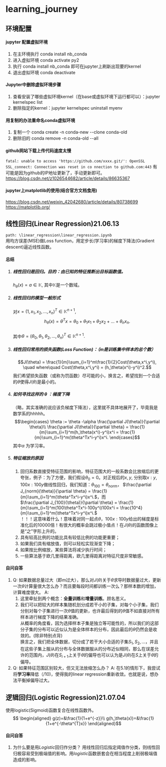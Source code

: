 # learning_journey

## 环境配置
#### jupyter 配置虚拟环境
1. 在主环境执行 conda install nb_conda  
2. 进入虚拟环境 conda activate py2  
3. 执行 conda install nb_conda  即可在jupyter上刷新出现要的kernel  
4. 退出虚拟环境 conda deactivate

#### Jupyter中删除虚拟环境步骤
1. 查看安装了哪些虚拟环境kernel（在base或虚拟环境下运行都可以）：jupyter kernelspec list
2. 删除指定的kernel：jupyter kernelspec uninstall myenv

#### 用复制的办法重命名conda虚拟环境
1. 复制一个 conda create -n conda-new --clone conda-old
2. 删除旧的 conda remove -n conda-old --all

#### github网站下载上传代码速度太慢  
```fatal: unable to access 'https://github.com/xxxx.git/': OpenSSL SSL_connect: Connection was reset in co nnection to github.com:443```
有可能是因为github的IP地址更新了，手动更新即可。
https://blog.csdn.net/z1026544682/article/details/86635367  

#### jupyter上matplotlib的使用(结合官方文档食用)
https://blog.csdn.net/weixin_42042680/article/details/80738699
https://matplotlib.org/

## 线性回归(Linear Regression)21.06.13    
`path: \linear_regression\linear_regression.ipynb`  
用均方误差(MSE)做Loss function，用定步长(学习率)的梯度下降法(Gradient descent)逼近线性函数。  

#### 总结
1. ##### 线性回归是回归。目的：由已知的特征推断出目标函数值。
   $h_\theta(x) = a \in \mathbb{K}$, 其中$\mathbb{K}$是一个数域。
2. ##### 线性回归的模型一般形式  
   对$x = (1, x_1, x_2, ...,x_n)^T\in\mathbb{K}^{n+1},$  
   $$h_\theta(x) = \theta^Tx = \theta_0 + \theta_1x_1+\theta_2x_2+...+\theta_nx_n.$$  
   其中$\theta = (\theta_0, \theta_1, \theta_2, ..., \theta_n)^T \in\mathbb{K}^{n+1}.$   
3. ##### 线性回归常用的损失函数(Loss Function)：（$m$是训练集中样本的总个数）
   $$J(\theta) = \frac{1}{m}\sum_{i=1}^m\frac{1}{2}Cost(\theta,x^i,y^i), \quad where\quad Cost(\theta,x^i,y^i) = (h_\theta(x^i)-y^i)^2.$$
   我们希望损失函数（或称为罚函数）尽可能的小，换言之，希望找到一个合适的$\theta$使得$J(\theta)$是最小的。
4. ##### 如何寻找这样的 $\theta$ ：梯度下降
   （略，其实准确的说应该负梯度下降法），这里就不具体地展开了，毕竟我是数学系的hhhhh。  
   $$\begin{cases}
   \theta := \theta -\alpha \frac{\partial J(\theta)}{\partial \theta}\\
   \frac{\partial J(\theta)}{\partial \theta} = \frac{1}{m}\sum_{i=1}^m(h_\theta(x^i)-y^i)x^i =  \frac{1}{m}\sum_{i=1}^m(\theta^Tx^i-y^i)x^i.
   \end{cases}$$
   其中$\alpha$ 为学习率。
5. ##### 特征缩放的原因
   1. 回归系数直接受特征范围的影响，特征范围大的一般系数会比放缩后的更夸张，例子：为了方便，我们假设$\theta_0 = 0$。对正规后的$x,y$, 分别取$x:y, 100x:100y$做线性回归，我们知道：$\theta_{100}=\theta_{norm}$，
       $\frac{\partial J_{norm}(\theta)}{\partial \theta} = \frac{1}{m}\sum_{i=1}^m(\theta^Tx^i-y^i)x^i.$，而  
       $\frac{\partial J_{100}(\theta)}{\partial \theta} = \frac{1}{m}\sum_{i=1}^m(100\theta^Tx^i-100y^i)100x^i = \frac{10^4}{m}\sum_{i=1}^m(\theta^Tx^i-y^i)x^i.$  
       ！！！这意味着什么！意味着对同一起点$\theta$，$100x:100y$给出的梯度是标准化后的10000倍！有很大的概率会跳过极小值点！在$J(\theta)$的函数图像上是“之”字形上升的。
   2. 具有较高比例的功能比具有较低比例的功能更重要；
   3. 如果我们具有缩放值，则可以轻松实现渐变下降；
   4. 如果按比例缩放，某些算法将减少执行时间；
   5. 一些算法基于欧几里得距离，欧几里得距离对特征尺度非常敏感。
   

#### 自问自答
1. Q: 如果数据总量过大（即$m$过大），那么对$J(\theta)$关于$\theta$求导时数据量过大，更新一次$\theta$计算量很大怎么办？而且要每段时间都训练一次么？那样本数的增加，计算难度很大。 
   A: 
   1. 这里牵扯到两个概念：**全量训练**和**增量训练**。顾名思义。  
   2. 我们可以把较大的样本集随机划分成若干小的子集，对每个小子集，我们分别对每个子集进行一次$\theta$值的更新，也许最后得到的$\theta$值不如直接对所有样本进行梯度下降的结果准确。  
   从概率的角度看，因为选择样本子集是独立等可能性的，所以我们的这部分子集的分布可以近似认为是全体样本的分布，因此最后的$\theta$仍然会是收敛的。(除非特别点背)  
   换言之，我们把全体数据，切分成了若干大小合适的子集$S_1,S_2,...$，并且在这些子集上服从的分布与全体数据服从的分布近似相同，那么在误差允许的范围内，$J(\theta)$在$S_{i+1}$上关于$\theta$的偏导也可以认为是$J(\theta)$在$S$上关于$\theta$的偏导。
2. Q: 如果特征范围区别较大，但又无法放缩怎么办？
   A: 在5.1的情形下，我尝试将**学习率**降低（/10)，使得我的linear regression重新收敛。也就是说，想办法平衡掉偏导过大。

## 逻辑回归(Logistic Regression)21.07.04  
   使用logistic(Sigmoid)函数复合在线性函数外。
   $$ 
   \begin{aligned}
      g(z)=&\frac{1}{1+e^{-z}}\\
   g(h_\theta(x))=&\frac{1}{1+e^{-\theta^{T}x}}
   \end{aligned}$$


#### 自问自答
1. 为什么要是用$Logistic$回归作分类？
用线性回归后指定阈值作分类，则线性回归极容易受到极端值的影响。用$logistic$函数嵌套会在相当程度上削弱极端值造成的影响。














